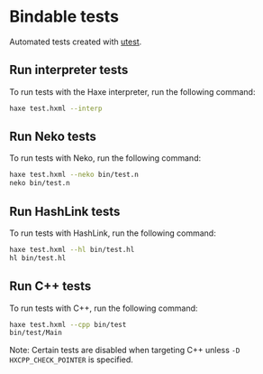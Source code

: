 # Bindable tests

Automated tests created with [utest](https://lib.haxe.org/p/utest).

## Run interpreter tests

To run tests with the Haxe interpreter, run the following command:

```sh
haxe test.hxml --interp
```

## Run Neko tests

To run tests with Neko, run the following command:

```sh
haxe test.hxml --neko bin/test.n
neko bin/test.n
```

## Run HashLink tests

To run tests with HashLink, run the following command:

```sh
haxe test.hxml --hl bin/test.hl
hl bin/test.hl
```

## Run C++ tests

To run tests with C++, run the following command:

```sh
haxe test.hxml --cpp bin/test
bin/test/Main
```

Note: Certain tests are disabled when targeting C++ unless `-D HXCPP_CHECK_POINTER` is specified.
